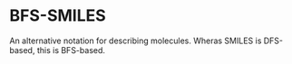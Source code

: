 # BFS-SMILES
An alternative notation for describing molecules. Wheras SMILES is DFS-based, this is BFS-based.

